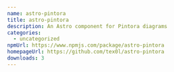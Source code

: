 ```yaml
---
name: astro-pintora
title: astro-pintora
description: An Astro component for Pintora diagrams
categories:
  - uncategorized
npmUrl: https://www.npmjs.com/package/astro-pintora
homepageUrl: https://github.com/tex0l/astro-pintora
downloads: 3
---
```

